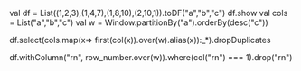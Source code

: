 val df = List((1,2,3),(1,4,7),(1,8,10),(2,10,1)).toDF("a","b","c")
df.show
val cols = List("a","b","c")
val w = Window.partitionBy("a").orderBy(desc("c"))


df.select(cols.map(x=> first(col(x)).over(w).alias(x)):_*).dropDuplicates

df.withColumn("rn", row_number.over(w)).where(col("rn") === 1).drop("rn")